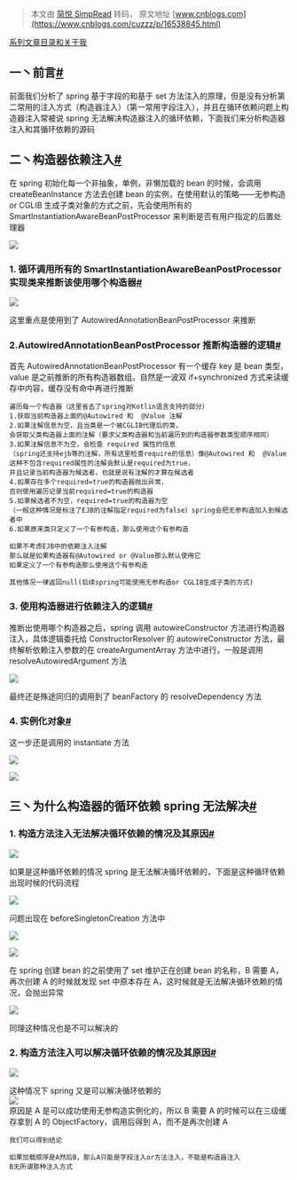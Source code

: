 > 本文由 [简悦 SimpRead](http://ksria.com/simpread/) 转码， 原文地址 [www.cnblogs.com](https://www.cnblogs.com/cuzzz/p/16538845.html)

[系列文章目录和关于我](https://www.cnblogs.com/cuzzz/p/16609728.html)

一丶前言[#](#一丶前言)
--------------

前面我们分析了 spring 基于字段的和基于 set 方法注入的原理，但是没有分析第二常用的注入方式（构造器注入）（第一常用字段注入），并且在循环依赖问题上构造器注入常被说 spring 无法解决构造器注入的循环依赖，下面我们来分析构造器注入和其循环依赖的源码

二丶构造器依赖注入[#](#二丶构造器依赖注入)
------------------------

在 spring 初始化每一个非抽象，单例，非懒加载的 bean 的时候，会调用 createBeanInstance 方法去创建 bean 的实例，在使用默认的策略——无参构造 or CGLIB 生成子类对象的方式之前，先会使用所有的 SmartInstantiationAwareBeanPostProcessor 来判断是否有用户指定的后置处理器

![](https://img2022.cnblogs.com/blog/2605549/202208/2605549-20220801070957670-1695257199.png)

### 1. 循环调用所有的 SmartInstantiationAwareBeanPostProcessor 实现类来推断该使用哪个构造器[#](#1循环调用所有的smartinstantiationawarebeanpostprocessor实现类来推断该使用哪个构造器)

![](https://img2022.cnblogs.com/blog/2605549/202208/2605549-20220801071008017-337094425.png)

这里重点是使用到了 AutowiredAnnotationBeanPostProcessor 来推断

### 2.AutowiredAnnotationBeanPostProcessor 推断构造器的逻辑[#](#2autowiredannotationbeanpostprocessor-推断构造器的逻辑)

首先 AutowiredAnnotationBeanPostProcessor 有一个缓存 key 是 bean 类型，value 是之前推断的所有构造器数组。自然是一波双 if+synchronized 方式来读缓存中内容，缓存没有命中再进行推断

```
遍历每一个构造器（这里省去了spring对Kotlin语言支持的部分）
1.获取当前构造器上面的@Autowired 和  @Value 注解
2.如果注解信息为空，且当类是一个被CGLIB代理后的类，
会获取父类构造器上面的注解（要求父类构造器和当前遍历到的构造器参数类型顺序相同）
3.如果注解信息不为空，会检查 required 属性的信息
（spring还支持ejb等的注解，所有这里检查require的信息）像@Autowired 和  @Value这种不包含required属性的注解会默认是required为true，
并且记录当前构造器为候选者，也就是说有注解的才算在候选者
4.如果存在多个required=true的构造器抛出异常，
否则使用遍历记录当前required=true的构造器
5.如果候选者不为空，required=true的构造器为空
（一般这种情况是标注了EJB的注解指定required为false）spring会把无参构造加入到候选者中
6.如果原来类只定义了一个有参构造，那么使用这个有参构造

如果不考虑EJB中的依赖注入注解
那么就是如果构造器有@Autowired or @Value那么默认使用它
如果定义了一个有参构造那么使用这个有参构造

其他情况一律返回null(后续spring可能使用无参构造or CGLIB生成子类的方式)
```

### 3. 使用构造器进行依赖注入的逻辑[#](#3使用构造器进行依赖注入的逻辑)

推断出使用哪个构造器之后，spring 调用 autowireConstructor 方法进行构造器注入，具体逻辑委托给 ConstructorResolver 的 autowireConstructor 方法，最终解析依赖注入参数的在 createArgumentArray 方法中进行，一般是调用 resolveAutowiredArgument 方法

![](https://img2022.cnblogs.com/blog/2605549/202208/2605549-20220801071022753-1256086516.png)

最终还是殊途同归的调用到了 beanFactory 的 resolveDependency 方法

### 4. 实例化对象[#](#4实例化对象)

这一步还是调用的 instantiate 方法

![](https://img2022.cnblogs.com/blog/2605549/202208/2605549-20220801071031740-474092791.png)

![](https://img2022.cnblogs.com/blog/2605549/202208/2605549-20220801071039966-1598317908.png)

三丶为什么构造器的循环依赖 spring 无法解决[#](#三丶为什么构造器的循环依赖spring无法解决)
------------------------------------------------------

### 1. 构造方法注入无法解决循环依赖的情况及其原因[#](#1构造方法注入无法解决循环依赖的情况及其原因)

![](https://img2022.cnblogs.com/blog/2605549/202208/2605549-20220801071048065-809295066.png)

如果是这种循环依赖的情况 spring 是无法解决循环依赖的，下面是这种循环依赖出现时候的代码流程

![](https://img2022.cnblogs.com/blog/2605549/202208/2605549-20220801071056616-1898110180.png)

问题出现在 beforeSingletonCreation 方法中

![](https://img2022.cnblogs.com/blog/2605549/202208/2605549-20220801071104020-257687329.png)

![](https://img2022.cnblogs.com/blog/2605549/202208/2605549-20220801071111078-308965123.png)

在 spring 创建 bean 的之前使用了 set 维护正在创建 bean 的名称，B 需要 A，再次创建 A 的时候就发现 set 中原本存在 A，这时候就是无法解决循环依赖的情况，会抛出异常

![](https://img2022.cnblogs.com/blog/2605549/202208/2605549-20220801071117866-825747844.png)

同理这种情况也是不可以解决的

### 2. 构造方法注入可以解决循环依赖的情况及其原因[#](#2构造方法注入可以解决循环依赖的情况及其原因)

![](https://img2022.cnblogs.com/blog/2605549/202208/2605549-20220801071126113-452193988.png)

这种情况下 spring 又是可以解决循环依赖的  
![](https://img2022.cnblogs.com/blog/2605549/202208/2605549-20220801071134330-1267454967.png)  
原因是 A 是可以成功使用无参构造实例化的，所以 B 需要 A 的时候可以在三级缓存拿到 A 的 ObjectFactory，调用后得到 A，而不是再次创建 A

```
我们可以得到结论

如果加载顺序是A然后B，那么A只能是字段注入or方法注入，不能是构造器注入
B无所谓那种注入方式
```